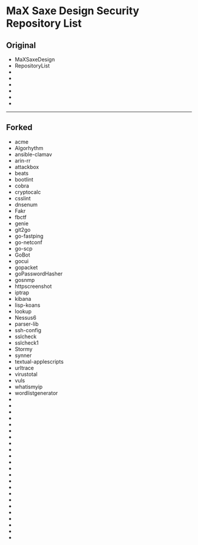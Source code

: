 # MaX Saxe Design Security Repository List

## Original

* MaXSaxeDesign  
* RepositoryList  
*   
*   
*   
*   
*   
*   

---

## Forked

* acme  
* Algorhythm  
* ansible-clamav  
* arin-rr  
* attackbox  
* beats  
* bootlint  
* cobra  
* cryptocalc  
* csslint  
* dnsenum  
* Fakr  
* fbctf  
* genie  
* git2go  
* go-fastping  
* go-netconf  
* go-scp  
* GoBot  
* gocui  
* gopacket  
* goPasswordHasher  
* gosnmp  
* httpscreenshot  
* iptrap  
* kibana  
* lisp-koans  
* lookup  
* Nessus6  
* parser-lib  
* ssh-config  
* sslcheck  
* sslcheck1  
* Stormy  
* synner  
* textual-applescripts  
* urltrace  
* virustotal  
* vuls  
* whatismyip  
* wordlistgenerator  
*   
*   
*   
*   
*   
*   
*   
*   
*   
*   
*   
*   
*   
*   
*   
*   
*   
*   
*   
*   
*   
*   
*   
